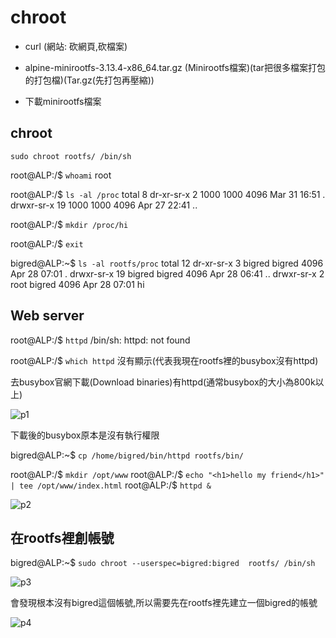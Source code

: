 # **chroot**

* curl (網站: 砍網頁,砍檔案)

* alpine-minirootfs-3.13.4-x86_64.tar.gz
(Minirootfs檔案)(tar把很多檔案打包的打包檔)(Tar.gz(先打包再壓縮))

* 下載minirootfs檔案

## **chroot**

`sudo chroot rootfs/ /bin/sh`

root@ALP:/$ `whoami`
root

root@ALP:/$ `ls -al /proc`
total 8
dr-xr-sr-x    2 1000     1000          4096 Mar 31 16:51 .
drwxr-sr-x   19 1000     1000          4096 Apr 27 22:41 ..

root@ALP:/$ `mkdir /proc/hi`
 
root@ALP:/$ `exit`

bigred@ALP:~$ `ls -al rootfs/proc`
total 12
dr-xr-sr-x  3 bigred bigred 4096 Apr 28 07:01 .
drwxr-sr-x 19 bigred bigred 4096 Apr 28 06:41 ..
drwxr-sr-x  2 root   bigred 4096 Apr 28 07:01 hi

## **Web server**

root@ALP:/$ `httpd`
/bin/sh: httpd: not found

root@ALP:/$ `which httpd`
沒有顯示(代表我現在rootfs裡的busybox沒有httpd)

去busybox官網下載(Download binaries)有httpd(通常busybox的大小為800k以上)

![p1](https://i.imgur.com/G8eFVjW.png)

下載後的busybox原本是沒有執行權限

bigred@ALP:~$ `cp /home/bigred/bin/httpd rootfs/bin/`

root@ALP:/$ `mkdir /opt/www`
root@ALP:/$ `echo "<h1>hello my friend</h1>" | tee /opt/www/index.html`
root@ALP:/$ `httpd &`

![p2](https://i.imgur.com/2tf3wQ5.png)

## **在rootfs裡創帳號**

bigred@ALP:~$ `sudo chroot --userspec=bigred:bigred  rootfs/ /bin/sh`

![p3](https://i.imgur.com/hDXmePL.png)

會發現根本沒有bigred這個帳號,所以需要先在rootfs裡先建立一個bigred的帳號

![p4](https://i.imgur.com/0v0EpDi.png)
